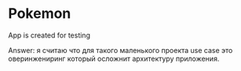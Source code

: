 # Pokemon
App is created for testing

Answer: я считаю что для такого маленького проекта use case это оверинжениринг который осложнит архитектуру приложения.

